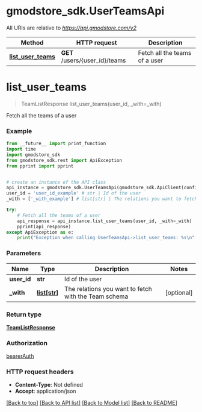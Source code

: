 # gmodstore_sdk.UserTeamsApi

All URIs are relative to *https://api.gmodstore.com/v2*

Method | HTTP request | Description
------------- | ------------- | -------------
[**list_user_teams**](UserTeamsApi.md#list_user_teams) | **GET** /users/{user_id}/teams | Fetch all the teams of a user

# **list_user_teams**
> TeamListResponse list_user_teams(user_id, _with=_with)

Fetch all the teams of a user

### Example
```python
from __future__ import print_function
import time
import gmodstore_sdk
from gmodstore_sdk.rest import ApiException
from pprint import pprint


# create an instance of the API class
api_instance = gmodstore_sdk.UserTeamsApi(gmodstore_sdk.ApiClient(configuration))
user_id = 'user_id_example' # str | Id of the user
_with = ['_with_example'] # list[str] | The relations you want to fetch with the Team schema (optional)

try:
    # Fetch all the teams of a user
    api_response = api_instance.list_user_teams(user_id, _with=_with)
    pprint(api_response)
except ApiException as e:
    print("Exception when calling UserTeamsApi->list_user_teams: %s\n" % e)
```

### Parameters

Name | Type | Description  | Notes
------------- | ------------- | ------------- | -------------
 **user_id** | **str**| Id of the user | 
 **_with** | [**list[str]**](str.md)| The relations you want to fetch with the Team schema | [optional] 

### Return type

[**TeamListResponse**](TeamListResponse.md)

### Authorization

[bearerAuth](../README.md#bearerAuth)

### HTTP request headers

 - **Content-Type**: Not defined
 - **Accept**: application/json

[[Back to top]](#) [[Back to API list]](../README.md#documentation-for-api-endpoints) [[Back to Model list]](../README.md#documentation-for-models) [[Back to README]](../README.md)

